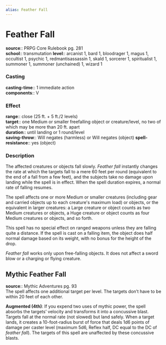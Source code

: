 ```yaml
---
alias: Feather Fall
---
```


# Feather Fall 

**source**:: PRPG Core Rulebook pg. 281  
**school**:: transmutation
**level**:: arcanist 1, bard 1, bloodrager 1, magus 1, occultist 1, psychic 1, redmantisassassin 1, skald 1, sorcerer 1, spiritualist 1, summoner 1, summoner (unchained) 1, wizard 1

### Casting 

**casting-time**:: 1 immediate action  
**components**:: V

### Effect 

**range**:: close (25 ft. + 5 ft./2 levels)  
**target**:: one Medium or smaller freefalling object or creature/level, no two of which may be more than 20 ft. apart  
**duration**:: until landing or 1 round/level  
**saving-throw**:: Will negates (harmless) or Will negates (object)
**spell-resistance**:: yes (object)

### Description 

The affected creatures or objects fall slowly. *Feather fall* instantly changes the rate at which the targets fall to a mere 60 feet per round (equivalent to the end of a fall from a few feet), and the subjects take no damage upon landing while the spell is in effect. When the spell duration expires, a normal rate of falling resumes.  
  
The spell affects one or more Medium or smaller creatures (including gear and carried objects up to each creature's maximum load) or objects, or the equivalent in larger creatures: a Large creature or object counts as two Medium creatures or objects, a Huge creature or object counts as four Medium creatures or objects, and so forth.  
  
This spell has no special effect on ranged weapons unless they are falling quite a distance. If the spell is cast on a falling item, the object does half normal damage based on its weight, with no bonus for the height of the drop.  
  
*Feather fall* works only upon free-falling objects. It does not affect a sword blow or a charging or flying creature.

## Mythic Feather Fall 

**source**:: Mythic Adventures pg. 93  
The spell affects one additional target per level. The targets don’t have to be within 20 feet of each other.  
  
**Augmented (4th)**: If you expend two uses of mythic power, the spell absorbs the targets’ velocity and transforms it into a concussive blast. Targets fall at the normal rate (not slowed) but land safely. When a target lands, it creates a 10-foot-radius burst of force that deals 1d6 points of damage per caster level (maximum 5d6, Reflex half, DC equal to the DC of *feather fall*). The targets of this spell are unaffected by these concussive blasts.
